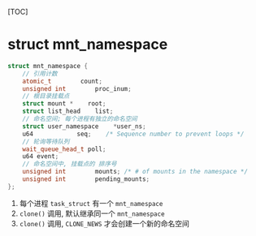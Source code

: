 [TOC]
# struct mnt_namespace
```c++
struct mnt_namespace {
    // 引用计数
    atomic_t        count;
    unsigned int        proc_inum;
    // 根目录挂载点
    struct mount *    root;
    struct list_head    list;
    // 命名空间; 每个进程有独立的命名空间
    struct user_namespace    *user_ns;
    u64            seq;    /* Sequence number to prevent loops */
    // 轮询等待队列
    wait_queue_head_t poll;
    u64 event;
    // 命名空间中, 挂载点的 排序号
    unsigned int        mounts; /* # of mounts in the namespace */
    unsigned int        pending_mounts;
};
```

1. 每个进程 `task_struct` 有一个 `mnt_namespace`
2. `clone()` 调用, 默认继承同一个 `mnt_namespace`
3. `clone()` 调用, `CLONE_NEWS` 才会创建一个新的命名空间